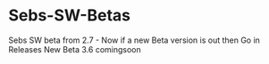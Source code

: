 # Sebs-SW-Betas
Sebs SW beta from 2.7 - Now
if a new Beta version is out
then Go in Releases
New Beta 3.6 comingsoon
